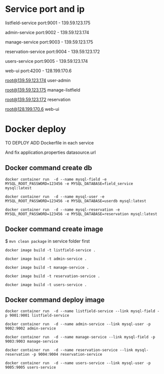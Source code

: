 # Service port and ip

listfield-service     port:9001 - 139.59.123.175

admin-service         port:9002 - 139.59.123.174

manage-service        port:9003 - 139.59.123.175

reservation-service   port:9004 - 139.59.123.172

users-service         port:9005 - 139.59.123.174

web-ui                port:4200 - 128.199.170.6

root@139.59.123.174    user-admin

root@139.59.123.175    manage-listfield

root@139.59.123.172    reservation

root@128.199.170.6     web-ui

# Docker deploy

TO DEPLOY ADD Dockerfile in each service

And fix application.properties datasource.url

## Docker command create db

`docker container run  -d --name mysql-field -e MYSQL_ROOT_PASSWORD=123456 -e MYSQL_DATABASE=field_service mysql:latest`

`docker container run  -d --name mysql-user -e MYSQL_ROOT_PASSWORD=123456 -e MYSQL_DATABASE=userdb mysql:latest`

`docker container run  -d --name mysql-reservation -e MYSQL_ROOT_PASSWORD=123456 -e MYSQL_DATABASE=reservation mysql:latest`

## Docker command create image

$ `mvn clean package` in service folder first

`docker image build -t listfield-service .`

`docker image build -t admin-service .`

`docker image build -t manage-service .`

`docker image build -t reservation-service .`

`docker image build -t users-service .`

## Docker command deploy image

`docker container run  -d --name listfield-service --link mysql-field -p 9001:9001 listfield-service`

`docker container run  -d --name admin-service --link mysql-user -p 9002:9002 admin-service`

`docker container run  -d --name manage-service --link mysql-field -p 9003:9003 manage-service`

`docker container run  -d --name reservation-service --link mysql-reservation -p 9004:9004 reservation-service`

`docker container run  -d --name users-service --link mysql-user -p 9005:9005 users-service`
